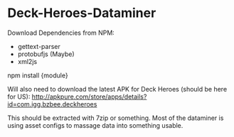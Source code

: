 # Deck-Heroes-Dataminer
Download Dependencies from NPM:
- gettext-parser
- protobufjs (Maybe)
- xml2js

npm install {module}

Will also need to download the latest APK for Deck Heroes (should be here for US):
http://apkpure.com/store/apps/details?id=com.igg.bzbee.deckheroes

This should be extracted with 7zip or something.  Most of the dataminer is using asset configs to massage data into something usable.
